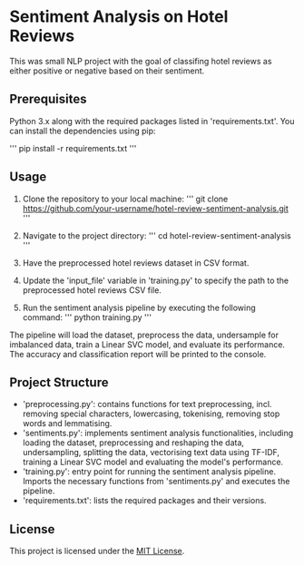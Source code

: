 # Sentiment Analysis on Hotel Reviews

This was small NLP project with the goal of classifing hotel reviews as either positive or negative based on their sentiment.

## Prerequisites

Python 3.x along with the required packages listed in 'requirements.txt'. You can install the dependencies using pip:

'''
pip install -r requirements.txt
'''

## Usage

1. Clone the repository to your local machine:
'''
git clone https://github.com/your-username/hotel-review-sentiment-analysis.git
'''

2. Navigate to the project directory:
'''
cd hotel-review-sentiment-analysis
'''

3. Have the preprocessed hotel reviews dataset in CSV format.

4. Update the 'input_file' variable in 'training.py' to specify the path to the preprocessed hotel reviews CSV file.

5. Run the sentiment analysis pipeline by executing the following command:
'''
python training.py
'''

The pipeline will load the dataset, preprocess the data, undersample for imbalanced data, train a Linear SVC model, and evaluate its performance. The accuracy and classification report will be printed to the console.

## Project Structure

- 'preprocessing.py': contains functions for text preprocessing, incl. removing special characters, lowercasing, tokenising, removing stop words and lemmatising.
- 'sentiments.py': implements sentiment analysis functionalities, including loading the dataset, preprocessing and reshaping the data, undersampling, splitting the data, vectorising text data using TF-IDF, training a Linear SVC model and evaluating the model's performance.
- 'training.py': entry point for running the sentiment analysis pipeline. Imports the necessary functions from 'sentiments.py' and executes the pipeline.
- 'requirements.txt': lists the required packages and their versions.

## License

This project is licensed under the [MIT License](LICENSE).
